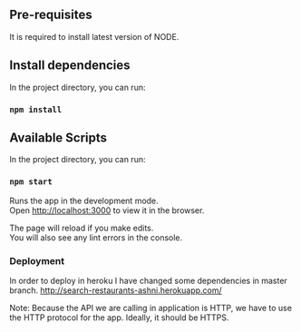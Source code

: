 ## Pre-requisites

It is required to install latest version of NODE.

## Install dependencies

In the project directory, you can run:

### `npm install`

## Available Scripts

In the project directory, you can run:

### `npm start`

Runs the app in the development mode.<br />
Open [http://localhost:3000](http://localhost:3000) to view it in the browser.

The page will reload if you make edits.<br />
You will also see any lint errors in the console.

### Deployment
In  order to deploy in heroku I have changed some dependencies in master branch.
http://search-restaurants-ashni.herokuapp.com/ 

Note: Because the API we are calling in application is HTTP, we have to use the HTTP protocol for the app. Ideally, it should be HTTPS. 
